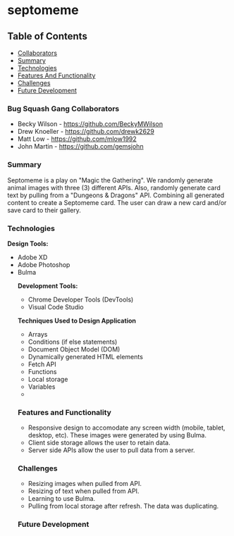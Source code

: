 # septomeme


<h2>Table of Contents</h2>
<ul>
 <li>
  <a href="#Collaborators">Collaborators<a/>
 </li>
 <li>
  <a href="#Summary">Summary</a>
 </li>
 <li>
  <a href="#technologies">Technologies</a>
 </li>
 <li>
  <a href="#features-and-functionality">Features And Functionality</a>
 </li>
 <li>
  <a href="#challenges">Challenges</a>
 </li>
 <li>
  <a href="#future-development">Future Development</a>
 </li>
</ul>

### Bug Squash Gang Collaborators
- Becky Wilson - https://github.com/BeckyMWilson
- Drew Knoeller - https://github.com/drewk2629
- Matt Low - https://github.com/mlow1992
- John Martin - https://github.com/gemsjohn

### Summary
Septomeme is a play on "Magic the Gathering". We randomly generate animal images with three (3) different APIs. Also, randomly generate card text by pulling from a "Dungeons & Dragons" API. Combining all generated content to create a Septomeme card. The user can draw a new card and/or save card to their gallery.

### Technologies
 <b>Design Tools:</b>
 <ul>
   <li>
    Adobe XD
   </li>
   <li>
    Adobe Photoshop
   <li>
    Bulma
   </li>
   <sp>

<b>Development Tools:</b>
 <ul>
   <li>
    Chrome Developer Tools (DevTools)
   </li>
   <li>
    Visual Code Studio
   </li>
 </ul>
 
 <b>Techniques Used to Design Application </b>
 <ul>
   <li>
    Arrays
   </li>
   <li>
    Conditions (if else statements)
   </li>
   <li>    
     Document Object Model (DOM)
   </li>
   <li>
    Dynamically generated HTML elements
   </li>
   <li>  
    Fetch API
   </li>
   <li>
    Functions
   </li>
   <li>
    Local storage
   </li>
   <li>
    Variables
   </li>
   <li>
 </ul>


### Features and Functionality
<ul>
 <li>
    Responsive design to accomodate any screen width (mobile, tablet, desktop, etc). These images were generated by using Bulma.
 </li>
  <li>
    Client side storage allows the user to retain data.
 </li>
 <li>
    Server side APIs allow the user to pull data from a server.
 </li>
</ul>

### Challenges
<ul>
 <li>
    Resizing images when pulled from API.
 </li>
 <li>
    Resizing of text when pulled from API.
 </li>
 <li>
    Learning to use Bulma.
 </li>
 <li>
    Pulling from local storage after refresh. The data was duplicating.
 </li>
</ul>

### Future Development


